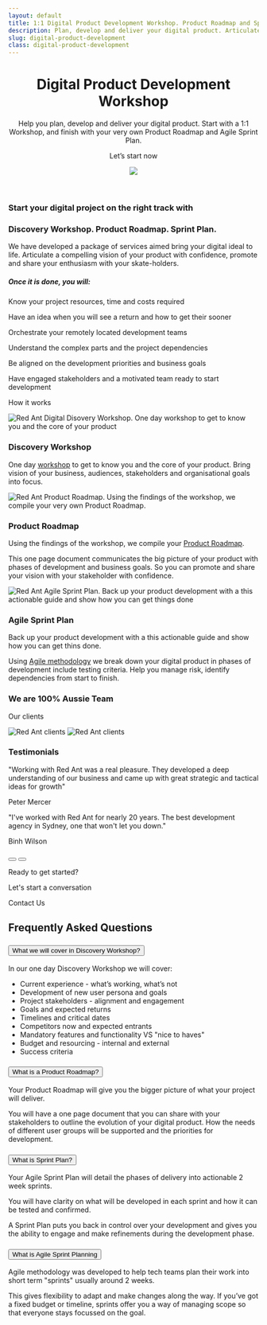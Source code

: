 ```yaml
---
layout: default
title: 1:1 Digital Product Development Workshop. Product Roadmap and Sprint Plan.
description: Plan, develop and deliver your digital product. Articulate a compelling vision of your idea and share your enthusiasm with your stakeholders with confidence.
slug: digital-product-development
class: digital-product-development
---
```


<header id="section-workshop-hero" class="section hero bg-gray-100 default-padding">
  <div class="container">
    <div class="row">
      <div class="col-sm-6">
        <h1 class="mb-4">
          Digital Product
          <span class="d-block text-red-dark">Development</span>
          <span class="d-block text-red">Workshop</span>
        </h1>
        <p class="subheading">
          Help you plan, develop and deliver your digital product. Start with a 1:1 Workshop, and finish with your very own Product Roadmap and Agile Sprint Plan.
        </p>
        <p>
          <a class="btn btn-lg btn-primary intercom-launcher rounded-pill mt-4">
            Let’s start now
          </a>
        </p>
      </div>
      <div class="col-sm-6 d-flex justify-content-center align-items-center">
        <img class="img-responsive" src="/assets/images/illustration-services-2.png" />
      </div>
    </div>
  </div>
</header>

<section id="workshop-roadmap-sprint-plan-summary" data-ga-trigger="visibility" class="summary section default-padding">
  <div class="container">
    <div class="row ">
      <div class="col-12">
        <h3>
          Start your digital project on the right track with
        </h3>
        <h3 class="text-red mb-4">
          Discovery Workshop. Product Roadmap. Sprint Plan.
        </h3>
        <p>
          We have developed a package of services aimed bring your digital ideal to life. Articulate a compelling vision of your product with confidence, promote and share your enthusiasm with your skate-holders.
        </p>
        <h5>
          Once it is done, you will:
        </h5>
      </div>
      <div class="col-md-6 dashed">
        <p class="mb-4">
          Know your project resources, time and costs required
        </p>
        <p class="mb-4">
          Have an idea when you will see a return and how to get their sooner
        </p>
        <p>
          Orchestrate your remotely located development teams
        </p>
      </div>
      <div class="col-md-6 dashed">
        <p class="mb-4">
          Understand the complex parts and the project dependencies
        </p>
        <p class="mb-4">
          Be aligned on the development priorities and business goals
        </p>
        <p>
          Have engaged stakeholders and a motivated team ready to start development
        </p>
      </div>
    </div>
  </div>
</section>

<section id="how-it-works" data-ga-trigger="visibility" class="how-it-works default-padding">
  <div class="container">
    <div class="row">
      <div class="col-12">
        <p class="h1 text-center mb-5">How it works</p>
      </div>
    </div>
    <div class="row align-items-center pb-4">
      <div class="col-6 offset-3 col-md-5 offset-md-0 order-md-2 px-4 py-sm-4 py-lg-0">
        <img class="img-fluid" src="/assets/images/services/digital-workshop/icon-workshop.png" alt="Red Ant Digital Disovery Workshop. One day workshop to get to know you and the core of your product" />
      </div>
      <div class="col-12 col-md-7">
        <h3 class="mb-4 mt-3">Discovery Workshop</h3>
        <p>
          One day <a href="#faqs-discovery-workshop" data-bs-toggle="collapse" data-bs-target="#a1" data-controller="scroll-to">workshop</a> to get to know you and the core of your product. Bring vision of your business, audiences, stakeholders and organisational goals into focus.
        </p>
      </div>
    </div>
    <div class="row align-items-center py-4">
      <div class="col-6 offset-3 col-md-5 offset-md-0 px-4 py-sm-4 py-lg-0">
        <img class="img-fluid" src="/assets/images/services/digital-workshop/icon-roadmap.png" alt="Red Ant Product Roadmap. Using the findings of the workshop, we compile your very own Product Roadmap." />
      </div>
      <div class="col-12 col-md-7">
        <h3 class="mb-4 mt-3 text-red-dark">Product Roadmap</h3>
        <p>
          Using the findings of the workshop, we compile your <a href="#faqs-product-roadmap" data-bs-toggle="collapse" data-bs-target="#a2" data-controller="scroll-to">Product Roadmap</a>.
        </p>
        <p>
          This one page document communicates the big picture of your product with phases of development and business goals. So you can promote and share your vision with your stakeholder with confidence.
        </p>
      </div>
    </div>
    <div class="row align-items-center pt-4">
      <div class="col-6 offset-3 col-md-5 offset-md-0 order-md-2 px-4 py-sm-4 py-lg-0">
        <img class="img-fluid" src="/assets/images/services/digital-workshop/icon-sprint-plan.png" alt="Red Ant Agile Sprint Plan. Back up your product development with a this actionable guide and show how you can get things done " />
      </div>
      <div class="col-12 col-md-7">
        <h3  class="mb-4 mt-3 text-red"> Agile Sprint Plan</h3>
        <p>
          Back up your product development with a this actionable guide and show how you can get thins done.
        </p>
        <p>
          Using <a href="#faqs-agile-methodology" data-bs-toggle="collapse" data-bs-target="#a5" data-controller="scroll-to"> Agile methodology</a> we break down your digital product in phases of development include testing criteria. Help you manage risk, identify dependencies from start to finish.
        </p>
      </div>
    </div>
  </div>
</section>

<section id="our-clients" data-ga-trigger="visibility" class="our-clients section text-center default-padding">
  <div class="container">
    <div class="row">
      <div class="col">
        <h3 class="mb-3">We are 100% Aussie Team</h3>
        <p class="mb-5">Our clients</p>
      </div>
    </div>
    <div class="row">
      <div class="col">
        <img class="d-md-block d-none img-fluid" src="/assets/images/client-logo-desktop.png" alt="Red Ant clients" />
        <img class="d-md-none img-fluid" src="/assets/images/client-logo-mobile.png" alt="Red Ant clients" />
      </div>
    </div>
  </div>
</section>

<section
  id="section-testimonials"
  class="default-padding bg-{{ include.colour }}"
  data-ga-trigger="visibility">
  <div class="container">
    <h3 class="ps-3">
      Testimonials
    </h3>
    <div
      id="testimonial-carousel"
      class="carousel carousel-dark slide col-lg-9"
      data-bs-ride="carousel">
      <div class="card bg-transparent h-100">
        <div class="card-body pb-0">
          <div class="carousel-inner">
            <div
              class="carousel-item active"
              data-carousel-target="item">
              <p>"Working with Red Ant was a real pleasure. They developed a deep understanding of our business and came up with great strategic and tactical ideas for growth"</p>
              <p class="small">Peter Mercer</p>
            </div>
            <div
              class="carousel-item"
              data-carousel-target="item">
              <p>"I've worked with Red Ant for nearly 20 years. The best development agency in Sydney, one that won't let you down."</p>
              <p class="small">Binh Wilson</p>
            </div>
          </div>
        </div>
        <div class="card-footer bg-transparent border-0">
          <div class="carousel-indicators position-relative justify-content-start m-0">
            <button
              type="button"
              class="active"
              aria-current="active"
              data-bs-target="#testimonial-carousel"
              data-bs-slide-to="0"
              aria-label="Peter Mercer">
            </button>
            <button
              type="button"
              class=""
              aria-current=""
              data-bs-target="#testimonial-carousel"
              data-bs-slide-to="1"
              aria-label="Binh Wilson">
            </button>
          </div>
        </div>
      </div>
    </div>
  </div>
</section>

<section
  id="cta-panel"
  data-ga-trigger="visibility"
  class="section default-padding"
>
  <div class="container">
    <div class="row">
      <div class="col text-center">
        <p class="h1">Ready to get started?</p>
        <p class="my-5 subheading">Let's start a conversation</p>
        <a
          class="btn btn-lg btn-primary rounded-pill intercom-launcher"
          ga-trigger="click"
        >
          Contact Us
        </a>
      </div>
    </div>
  </div>
</section>

<section id="faqs" data-ga-trigger="visibility" class="faqs default-padding">
  <div class="container ">
    <div class="row">
      <div class="col">
        <h2 class="mb-4">Frequently Asked Questions</h2>
      </div>
    </div>
    <div class="row mt-3d">
      <div class="col">
        <div class="accordion" id="workshop-faqs">
          <div class="card">
            <div id="faqs-discovery-workshop" class="card-header">
              <h3 class="mb-0">
                <button
                  class="btn collapsed"
                  type="button"
                  data-bs-toggle="collapse"
                  data-bs-target="#a1"
                  aria-expanded="true"
                  aria-controls="a1"
                  data-ga-trigger="click-faqs">
                  What we will cover in Discovery Workshop?
                  <i class="fa-solid fa-chevron-up"></i>
                </button>
              </h3>
            </div>
            <div id="a1" class="collapse" data-parent="#workshop-faqs">
              <div class="card-body ">
                <p>In our one day Discovery Workshop we will cover:</p>
                <ul>
                  <li>Current experience - what’s working, what’s not</li>
                  <li>Development of new user persona and goals</li>
                  <li>Project stakeholders - alignment and engagement</li>
                  <li>Goals and expected returns</li>
                  <li>Timelines and critical dates</li>
                  <li>Competitors now and expected entrants</li>
                  <li>Mandatory features and functionality VS "nice to haves"</li>
                  <li>Budget and resourcing - internal and external</li>
                  <li>Success criteria</li>
                </ul>
              </div>
            </div>
          </div>
          <div class="card">
            <div id="faqs-product-roadmap" class="card-header">
              <h3 class="mb-0">
                <button
                  class="btn collapsed"
                  type="button"
                  data-bs-toggle="collapse"
                  data-bs-target="#a2"
                  aria-expanded="true"
                  aria-controls="a2"
                  data-ga-trigger="click-faqs">
                  What is a Product Roadmap?
                  <i class="fa-solid fa-chevron-up"></i>
                </button>
              </h3>
            </div>
            <div id="a2" class="collapse" data-parent="#workshop-faqs">
              <div class="card-body">
                <p>Your Product Roadmap will give you the bigger picture of what your project will deliver. </p>
                <p> You will have a one page document that you can share with your stakeholders to outline the evolution of your digital product. How the needs of different user groups will be supported and the priorities for development.</p>
              </div>
            </div>
          </div>
          <div class="card">
            <div id="faqs-agile-sprint-plan" class="card-header">
              <h3 class="mb-0">
                <button
                  class="btn collapsed "
                  type="button"
                  data-bs-toggle="collapse"
                  data-bs-target="#a4"
                  aria-expanded="true"
                  aria-controls="a4"
                  data-ga-trigger="click-faqs">
                  What is Sprint Plan?
                  <i class="fa-solid fa-chevron-up"></i>
                </button>
              </h3>
            </div>
            <div id="a4" class="collapse" data-parent="#workshop-faqs">
              <div class="card-body">
                <p>Your Agile Sprint Plan will detail the phases of delivery into actionable 2 week sprints.</p>
                <p>You will have clarity on what will be developed in each sprint and how it can be tested and confirmed.</p>
                <p> A Sprint Plan puts you back in control over your development and gives you the ability to engage and make refinements during the development phase.</p>
              </div>
            </div>
          </div>
          <div class="card">
            <div id="faqs-agile-methodology" class="card-header">
              <h3 class="mb-0">
                <button
                  class="btn collapsed"
                  type="button"
                  data-bs-toggle="collapse"
                  data-bs-target="#a5"
                  aria-expanded="true"
                  aria-controls="a5"
                  data-ga-trigger="click-faqs">
                  What is Agile Sprint Planning
                  <i class="fa-solid fa-chevron-up"></i>
                </button>
              </h3>
            </div>
            <div name="a5" id="a5" class="collapse" data-parent="#workshop-faqs">
              <div class="card-body">
                <p>Agile methodology was developed to help tech teams plan their work into short term "sprints" usually around 2 weeks. </p>
                <p>This gives flexibility to adapt and make changes along the way. If you’ve got a fixed budget or timeline, sprints offer you a way of managing scope so that everyone stays focussed on the goal.</p>
              </div>
            </div>
          </div>
        </div>
      </div>
    </div>
  </div>
</section>
